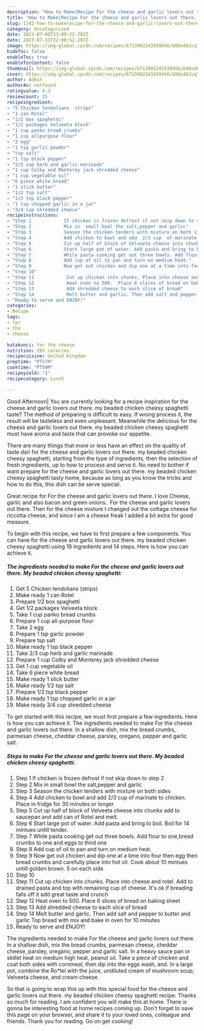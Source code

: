 ```yaml
---
description: "How to Make|Recipe For the cheese and garlic lovers out there.  My beaded chicken cheesy spaghetti {That is Special"
title: "How to Make|Recipe For the cheese and garlic lovers out there.  My beaded chicken cheesy spaghetti {That is Special"
slug: 1142-how-to-makerecipe-for-the-cheese-and-garlic-lovers-out-there-my-beaded-chicken-cheesy-spaghetti-that-is-special
category: Uncategorized
date: 2023-07-08T23:09:22.782Z
date: 2023-07-31T22:00:52.297Z
image: https://img-global.cpcdn.com/recipes/6713902241939456/680x482cq70/for-the-cheese-and-garlic-lovers-out-there-my-beaded-chicken-cheesy-spaghetti-recipe-main-photo.jpg
hideToc: false
enableToc: true
enableTocContent: false
thumbnail: https://img-global.cpcdn.com/recipes/6713902241939456/680x482cq70/for-the-cheese-and-garlic-lovers-out-there-my-beaded-chicken-cheesy-spaghetti-recipe-main-photo.jpg
cover: https://img-global.cpcdn.com/recipes/6713902241939456/680x482cq70/for-the-cheese-and-garlic-lovers-out-there-my-beaded-chicken-cheesy-spaghetti-recipe-main-photo.jpg
author: Admin
authorAv: notfound
ratingvalue: 4.3
reviewcount: 15
recipeingredient:
- "5 Chicken tendolians  strips"
- "1 can Rotel"
- "1/2 box spaghetti"
- "1/2 packages Velveeta block"
- "1 cup panko bread crumbs"
- "1 cup allpurpose flour"
- "2 egg"
- "1 tsp garlic powder"
- "tsp salt"
- "1 tsp black pepper"
- "2/3 cup herb and garlic marinade"
- "1 cup Colby and Monterey jack shredded cheese"
- "1 cup vegetable oil"
- "6 piece white bread"
- "1 stick butter"
- "1/2 tsp salt"
- "1/2 tsp black pepper"
- "1 tsp chopped garlic in a jar"
- "3/4 cup shredded cheese"
recipeinstructions:
- "Step 1            If chicken is frozen defrost if not skip down to step 2"
- "Step 2            Mix in  small bowl the salt,pepper and garlic"
- "Step 3            Season the chicken tenders with mixture on both sides"
- "Step 4            Add chicken to bowl and add  2/3 cup  of marinate to chicken. Place in fridge for 30 minutes or longer"
- "Step 5            Cut up half of block of Velveeta cheese into chunks add to saucepan and add can of Rotel and melt."
- "Step 6            Start large pot of water. Add pasta and bring to boil. Boil for 14 mintues untill tender."
- "Step 7            While pasta cooking get out three bowls. Add flour to one,bread crumbs to one and eggs to third one"
- "Step 8            Add cup of oil to pan and turn on medium heat."
- "Step 9            Now get out chicken and dip one at a time into four then egg then bread crumbs and carefully place into hot oil. Cook about 10 mintues untill golden brown. 5 on each side"
- "Step 10"
- "Step 11            Cut up chicken into chunks. Place into cheese and rotel. Add to drained pasta and top with remaining cup of cheese. It&#39;s ok if breading falls off it add great taste and crunch"
- "Step 12            Heat oven to 500.  Place 6 slices of bread on baking sheet"
- "Step 13            Add shredded cheese to each slice of bread"
- "Step 14            Melt butter and garlic. Then add salt and pepper to butter and garlic   Top bread with mix and bake in oven for 10 minutes"
- "Ready to serve and ENJOY!"
categories:
- Recipe
tags:
- for
- the
- cheese

katakunci: for the cheese 
nutrition: 265 calories
recipecuisine: United Kingdom
preptime: "PT17M"
cooktime: "PT50M"
recipeyield: "1"
recipecategory: Lunch

---
```



Good Afternoon| You are currently looking for a recipe inspiration for the cheese and garlic lovers out there.  my beaded chicken cheesy spaghetti taste? The method of preparing is difficult to easy. If wrong process it, the result will be tasteless and even unpleasant. Meanwhile the delicious for the cheese and garlic lovers out there.  my beaded chicken cheesy spaghetti must have aroma and taste that can provoke our appetite.






There are many things that more or less have an effect on the quality of taste dari for the cheese and garlic lovers out there.  my beaded chicken cheesy spaghetti, starting from the type of ingredients, then the selection of fresh ingredients, up to how to process and serve it. No need to bother if want prepare for the cheese and garlic lovers out there.  my beaded chicken cheesy spaghetti tasty home, because as long as you know the tricks and how to do this, this dish can be serve special.


Great recipe for For the cheese and garlic lovers out there. I love Cheese, garlic and also bacon and green onions.. For the cheese and garlic lovers out there. Then for the cheese mixture I changed out the cottage cheese for riccotta cheese, and since I am a cheese freak I added a bit extra for good measure.


To begin with this recipe, we have to first prepare a few components. You can have for the cheese and garlic lovers out there.  my beaded chicken cheesy spaghetti using 19 ingredients and 14 steps. Here is how you can achieve it.

<!--inarticleads1-->

##### The ingredients needed to make For the cheese and garlic lovers out there.  My beaded chicken cheesy spaghetti:

1. Get 5 Chicken tendolians  (strips)
1. Make ready 1 can Rotel
1. Prepare 1/2 box spaghetti
1. Get 1/2 packages Velveeta block
1. Take 1 cup panko bread crumbs
1. Prepare 1 cup all-purpose flour
1. Take 2 egg
1. Prepare 1 tsp garlic powder
1. Prepare tsp salt
1. Make ready 1 tsp black pepper
1. Take 2/3 cup herb and garlic marinade
1. Prepare 1 cup Colby and Monterey jack shredded cheese
1. Get 1 cup vegetable oil
1. Take 6 piece white bread
1. Make ready 1 stick butter
1. Make ready 1/2 tsp salt
1. Prepare 1/2 tsp black pepper
1. Make ready 1 tsp chopped garlic in a jar
1. Make ready 3/4 cup shredded cheese


To get started with this recipe, we must first prepare a few ingredients. Here is how you can achieve it. The ingredients needed to make For the cheese and garlic lovers out there. In a shallow dish, mix the bread crumbs, parmesan cheese, cheddar cheese, parsley, oregano, pepper and garlic salt. 

<!--inarticleads2-->

##### Steps to make For the cheese and garlic lovers out there.  My beaded chicken cheesy spaghetti:

1. Step 1            If chicken is frozen defrost if not skip down to step 2
1. Step 2            Mix in  small bowl the salt,pepper and garlic
1. Step 3            Season the chicken tenders with mixture on both sides
1. Step 4            Add chicken to bowl and add  2/3 cup  of marinate to chicken. Place in fridge for 30 minutes or longer
1. Step 5            Cut up half of block of Velveeta cheese into chunks add to saucepan and add can of Rotel and melt.
1. Step 6            Start large pot of water. Add pasta and bring to boil. Boil for 14 mintues untill tender.
1. Step 7            While pasta cooking get out three bowls. Add flour to one,bread crumbs to one and eggs to third one
1. Step 8            Add cup of oil to pan and turn on medium heat.
1. Step 9            Now get out chicken and dip one at a time into four then egg then bread crumbs and carefully place into hot oil. Cook about 10 mintues untill golden brown. 5 on each side
1. Step 10
1. Step 11            Cut up chicken into chunks. Place into cheese and rotel. Add to drained pasta and top with remaining cup of cheese. It&#39;s ok if breading falls off it add great taste and crunch
1. Step 12            Heat oven to 500.  Place 6 slices of bread on baking sheet
1. Step 13            Add shredded cheese to each slice of bread
1. Step 14            Melt butter and garlic. Then add salt and pepper to butter and garlic   Top bread with mix and bake in oven for 10 minutes
1. Ready to serve and ENJOY!

The ingredients needed to make For the cheese and garlic lovers out there. In a shallow dish, mix the bread crumbs, parmesan cheese, cheddar cheese, parsley, oregano, pepper and garlic salt. In a heavy sauce pan or skillet heat on medium high heat, peanut oil. Take a piece of chicken and coat both sides with cornmeal, then dip into the eggs wash, and. In a large pot, combine the Ro*tel with the juice, undiluted cream of mushroom soup, Velveeta cheese, and cream cheese. 

So that is going to wrap this up with this special food for the cheese and garlic lovers out there.  my beaded chicken cheesy spaghetti recipe. Thanks so much for reading. I am confident you will make this at home. There is gonna be interesting food at home recipes coming up. Don't forget to save this page on your browser, and share it to your loved ones, colleague and friends. Thank you for reading. Go on get cooking!
